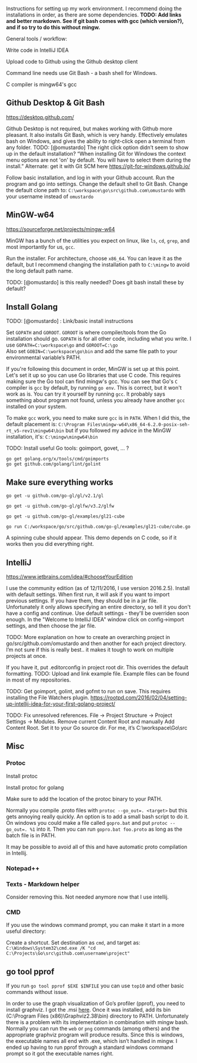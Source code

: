 Instructions for setting up my work environment. I recommend doing the
installations in order, as there are some dependencies. **TODO: Add links and
better markdown. See if git bash comes with gcc (which version?), and if so try
to do this without mingw.**

General tools / workflow:

Write code in IntelliJ IDEA

Upload code to Github using the Github desktop client

Command line needs use Git Bash - a bash shell for Windows.

C compiler is mingw64's gcc

**Github Desktop & Git Bash**
-----------------------------

<https://desktop.github.com/>

Github Desktop is not required, but makes working with Github more pleasant. It
also installs Git Bash, which is very handy. Effectively emulates bash on
Windows, and gives the ability to right-click open a terminal from any folder.
TODO: [@omustardo] The right click option didn’t seem to show up in the default
installation? “When installing Git for Windows the context menu options are not
'on' by default. You will have to select them during the install.” Alternate:
get it with Git SCM here https://git-for-windows.github.io/

Follow basic installation, and log in with your Github account. Run the program
and go into settings. Change the default shell to Git Bash. Change the default
clone path to: `C:\workspace\go\src\github.com\omustardo` with your username
instead of `omustardo`

**MinGW-w64**
-------------

<https://sourceforge.net/projects/mingw-w64>

MinGW has a bunch of the utilities you expect on linux, like `ls`, `cd`, `grep`,
and most importantly for us, `gcc`.

Run the installer. For architecture, choose `x86_64`. You can leave it as the
default, but I recommend changing the installation path to `C:\mingw` to avoid
the long default path name.

TODO: [@omustardo] is this really needed? Does git bash install these by
default?

**Install Golang**
------------------

TODO: [@omustardo] : Link/basic install instructions

Set `GOPATH` and `GOROOT`. `GOROOT` is where compiler/tools from the Go
installation should go. `GOPATH` is for all other code, including what you
write. I use `GOPATH=C:\workspace\go` and `GOROOT=C:\go`  
Also set `GOBIN=C:\workspace\go\bin` and add the same file path to your
environmental variable’s PATH.

If you're following this document in order, MinGW is set up at this point. Let's
set it up so you can use Go libraries that use C code. This requires making sure
the Go tool can find mingw's gcc. You can see that Go's `C` compiler is `gcc` by
default, by running `go env`. This is correct, but it won't work as is. You can
try it yourself by running `gcc`. It probably says something about program not
found, unless you already have another `gcc` installed on your system.

To make `gcc` work, you need to make sure `gcc` is in `PATH`. When I did this,
the default placement is: `C:\Program
Files\mingw-w64\x86_64-6.2.0-posix-seh-rt_v5-rev1\mingw64\bin` but if you
followed my advice in the MinGW installation, it's: `C:\mingw\mingw64\bin`

TODO: Install useful Go tools: goimport, govet, ... ?

~~~~~~~~~~~~~~~~~~~~~~~~~~~~~~~~~~~~~~~~~~~~~~~~~~~~~~~~~~~~~~~~~~~~~~~~~~~~~~~~
go get golang.org/x/tools/cmd/goimports
go get github.com/golang/lint/golint
~~~~~~~~~~~~~~~~~~~~~~~~~~~~~~~~~~~~~~~~~~~~~~~~~~~~~~~~~~~~~~~~~~~~~~~~~~~~~~~~

**Make sure everything works**
------------------------------

`go get -u github.com/go-gl/gl/v2.1/gl`

`go get -u github.com/go-gl/glfw/v3.2/glfw`

`go get -u github.com/go-gl/examples/gl21-cube`

`go run C:/workspace/go/src/github.com/go-gl/examples/gl21-cube/cube.go`

A spinning cube should appear. This demo depends on C code, so if it works then
you did everything right.

**IntelliJ**
------------

<https://www.jetbrains.com/idea/#chooseYourEdition>

I use the community edition (as of 12/11/2016, I use version 2016.2.5). Install
with default settings. When first run, it will ask if you want to import
previous settings. If you have them, they should be in a jar file. Unfortunately
it only allows specifying an entire directory, so tell it you don't have a
config and continue. Use default settings - they'll be overriden soon enough. In
the "Welcome to IntelliJ IDEA" window click on config-\>import settings, and
then choose the jar file.

TODO: More explanation on how to create an overarching project in
go/src/github.com/omustardo and then another for each project directory. I’m not
sure if this is really best.. it makes it tough to work on multiple projects at
once.

If you have it, put .editorconfig in project root dir. This overrides the
default formatting. TODO: Upload and link example file. Example files can be
found in most of my repositories.

TODO: Get goimport, golint, and gofmt to run on save. This requires installing
the File Watchers plugin.
https://rootpd.com/2016/02/04/setting-up-intellij-idea-for-your-first-golang-project/

TODO: Fix unresolved references. File -\> Project Structure -\> Project Settings
-\> Modules. Remove current Content Root and manually Add Content Root. Set it
to your Go source dir. For me, it’s C:\\workspace\\Go\\src

**Misc**
--------

### Protoc

Install protoc

Install protoc for golang

Make sure to add the location of the protoc binary to your PATH.

Normally you compile .proto files with `protoc --go_out=. <target>` but this
gets annoying really quickly. An option is to add a small bash script to do it.
On windows you could make a file called `gopro.bat` and put `protoc --go_out=.
%1` into it. Then you can run `gopro.bat foo.proto` as long as the batch file is
in PATH.

It may be possible to avoid all of this and have automatic proto compilation in
Intellij.

### Notepad++

### Texts - Markdown helper

Consider removing this. Not needed anymore now that I use intellij.

### CMD

If you use the windows command prompt, you can make it start in a more useful
directory:

Create a shortcut. Set destination as `cmd`, and target as:
`C:\Windows\System32\cmd.exe /K "cd
C:\Projects\Go\src\github.com\username\project"`

**go tool pprof**
-----------------

If you run `go tool pprof $EXE $INFILE` you can use `top10` and other basic
commands without issue.

In order to use the graph visualization of Go’s profiler (pprof), you need to
install graphviz. I got the .msi
[here](<http://www.graphviz.org/Download_windows.php>). Once it was installed,
add its bin (C:\\Program Files (x86)\\Graphviz2.38\\bin) directory to PATH.
Unfortunately there is a problem with its implementation in combination with
mingw bash. Normally you can run the `web` or `png` commands (among others) and
the appropriate graphviz program will produce results. Since this is windows,
the executable names all end with .exe, which isn’t handled in mingw. I ended up
having to run pprof through a standard windows command prompt so it got the
executable names right.
